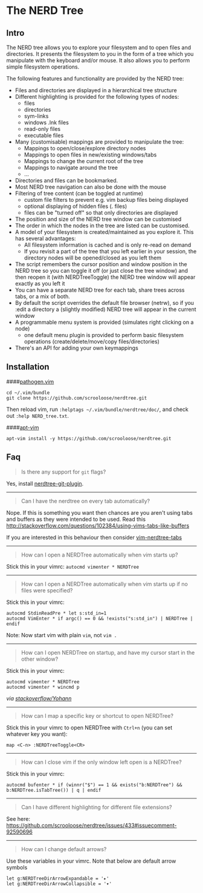 The NERD Tree
=============

Intro
-----

The NERD tree allows you to explore your filesystem and to open files and
directories. It presents the filesystem to you in the form of a tree which you
manipulate with the keyboard and/or mouse. It also allows you to perform
simple filesystem operations.

The following features and functionality are provided by the NERD tree:

  * Files and directories are displayed in a hierarchical tree structure
  * Different highlighting is provided for the following types of nodes:
    * files
    * directories
    * sym-links
    * windows .lnk files
    * read-only files
    * executable files
  * Many (customisable) mappings are provided to manipulate the tree:
    * Mappings to open/close/explore directory nodes
    * Mappings to open files in new/existing windows/tabs
    * Mappings to change the current root of the tree
    * Mappings to navigate around the tree
    * ...
  * Directories and files can be bookmarked.
  * Most NERD tree navigation can also be done with the mouse
  * Filtering of tree content (can be toggled at runtime)
    * custom file filters to prevent e.g. vim backup files being displayed
    * optional displaying of hidden files (. files)
    * files can be "turned off" so that only directories are displayed
  * The position and size of the NERD tree window can be customised
  * The order in which the nodes in the tree are listed can be customised.
  * A model of your filesystem is created/maintained as you explore it. This
    has several advantages:
    * All filesystem information is cached and is only re-read on demand
    * If you revisit a part of the tree that you left earlier in your
      session, the directory nodes will be opened/closed as you left them
  * The script remembers the cursor position and window position in the NERD
    tree so you can toggle it off (or just close the tree window) and then
    reopen it (with NERDTreeToggle) the NERD tree window will appear exactly
    as you left it
  * You can have a separate NERD tree for each tab, share trees across tabs,
    or a mix of both.
  * By default the script overrides the default file browser (netrw), so if
    you :edit a directory a (slightly modified) NERD tree will appear in the
    current window
  * A programmable menu system is provided (simulates right clicking on a node)
    * one default menu plugin is provided to perform basic filesystem
      operations (create/delete/move/copy files/directories)
  * There's an API for adding your own keymappings

Installation
------------

####[pathogen.vim](https://github.com/tpope/vim-pathogen)

    cd ~/.vim/bundle
    git clone https://github.com/scrooloose/nerdtree.git

Then reload vim, run `:helptags ~/.vim/bundle/nerdtree/doc/`, and check out `:help NERD_tree.txt`.


####[apt-vim](https://github.com/egalpin/apt-vim)

    apt-vim install -y https://github.com/scrooloose/nerdtree.git



Faq
---

> Is there any support for `git` flags?

Yes, install [nerdtree-git-plugin](https://github.com/Xuyuanp/nerdtree-git-plugin).

---

> Can I have the nerdtree on every tab automatically?

Nope. If this is something you want then chances are you aren't using tabs and
buffers as they were intended to be used. Read this
http://stackoverflow.com/questions/102384/using-vims-tabs-like-buffers

If you are interested in this behaviour then consider [vim-nerdtree-tabs](https://github.com/jistr/vim-nerdtree-tabs)

---
> How can I open a NERDTree automatically when vim starts up?

Stick this in your vimrc: `autocmd vimenter * NERDTree`

---
> How can I open a NERDTree automatically when vim starts up if no files were specified?

Stick this in your vimrc:

    autocmd StdinReadPre * let s:std_in=1
    autocmd VimEnter * if argc() == 0 && !exists("s:std_in") | NERDTree | endif

Note: Now start vim with plain `vim`, not `vim .`

---
> How can I open NERDTree on startup, and have my cursor start in the other window?

Stick this in your vimrc:

    autocmd vimenter * NERDTree
    autocmd vimenter * wincmd p

 *via [stackoverflow/Yohann](http://stackoverflow.com/questions/4277808/nerdtree-auto-focus-to-file-when-opened-in-new-tab/19330023#19330023)*
 
---
> How can I map a specific key or shortcut to open NERDTree?

Stick this in your vimrc to open NERDTree with `Ctrl+n` (you can set whatever key you want):

    map <C-n> :NERDTreeToggle<CR>

---
> How can I close vim if the only window left open is a NERDTree?

Stick this in your vimrc:

    autocmd bufenter * if (winnr("$") == 1 && exists("b:NERDTree") && b:NERDTree.isTabTree()) | q | endif

---
> Can I have different highlighting for different file extensions?

See here: https://github.com/scrooloose/nerdtree/issues/433#issuecomment-92590696

---
> How can I change default arrows?

Use these variables in your vimrc. Note that below are default arrow symbols

    let g:NERDTreeDirArrowExpandable = '▸'
    let g:NERDTreeDirArrowCollapsible = '▾'
